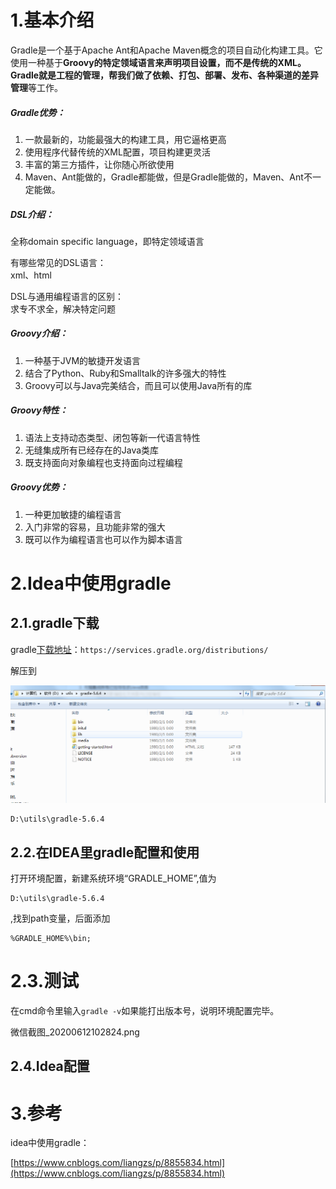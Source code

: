 # 1.基本介绍

Gradle是一个基于Apache Ant和Apache Maven概念的项目自动化构建工具。它使用一种基于**Groovy的特定领域语言来声明项目设置，而不是传统的XML。**Gradle就是工程的管理，帮我们做了**依赖、打包、部署、发布、各种渠道的差异管理**等工作。

##### Gradle优势：

1. 一款最新的，功能最强大的构建工具，用它逼格更高
2. 使用程序代替传统的XML配置，项目构建更灵活
3. 丰富的第三方插件，让你随心所欲使用
4. Maven、Ant能做的，Gradle都能做，但是Gradle能做的，Maven、Ant不一定能做。

##### DSL介绍：

全称domain specific language，即特定领域语言

有哪些常见的DSL语言：  
 xml、html

DSL与通用编程语言的区别：  
 求专不求全，解决特定问题

##### Groovy介绍：

1. 一种基于JVM的敏捷开发语言
2. 结合了Python、Ruby和Smalltalk的许多强大的特性
3. Groovy可以与Java完美结合，而且可以使用Java所有的库

##### Groovy特性：

1. 语法上支持动态类型、闭包等新一代语言特性
2. 无缝集成所有已经存在的Java类库
3. 既支持面向对象编程也支持面向过程编程

##### Groovy优势：

1. 一种更加敏捷的编程语言
2. 入门非常的容易，且功能非常的强大
3. 既可以作为编程语言也可以作为脚本语言

# 2.Idea中使用gradle

## 2.1.gradle下载

gradle[下载地址](https://services.gradle.org/distributions/)：`https://services.gradle.org/distributions/`

解压到

![](/static/image/微信截图_20200612102610.png)

```
D:\utils\gradle-5.6.4
```

## 2.2.在IDEA里gradle配置和使用

打开环境配置，新建系统环境“GRADLE\_HOME”,值为

```
D:\utils\gradle-5.6.4
```

,找到path变量，后面添加

```
%GRADLE_HOME%\bin;
```

# 2.3.测试

在cmd命令里输入`gradle -v`如果能打出版本号，说明环境配置完毕。

微信截图\_20200612102824.png

## 2.4.Idea配置



# 3.参考

idea中使用gradle：

[https://www.cnblogs.com/liangzs/p/8855834.html](https://www.cnblogs.com/liangzs/p/8855834.html)

